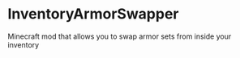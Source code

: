 # InventoryArmorSwapper
Minecraft mod that allows you to swap armor sets from inside your inventory
